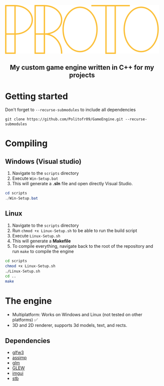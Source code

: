 <img src="Proto_logo.svg" alt="drawing" width="600"/>

<h2 style="text-align: center;">My custom game engine written in C++ for my projects</h2>

# Getting started
 Don't forget to `--recurse-submodules` to include all dependencies
```
git clone https://github.com/Politofr09/GameEngine.git --recurse-submodules
```

# Compiling 
## Windows (Visual studio) 
1. Navigate to the `scripts` directory
2. Execute `Win-Setup.bat`
3. This will generate a **.sln** file and open directly Visual Studio.

```powershell
cd scripts
./Win-Setup.bat
```

## Linux 
1. Navigate to the `scripts` directory
2. Run `chmod +x Linux-Setup.sh` to be able to run the build script
3. Execute `Linux-Setup.sh`
4. This will generate a **Makefile**
5. To compile everything, navigate back to the root of the repository and run `make` to compile the engine

```bash
cd scripts
chmod +x Linux-Setup.sh
./Linux-Setup.sh
cd ..
make
```

# The engine
- Multiplatform: Works on Windows and Linux (not tested on other platforms) ✅
- 3D and 2D renderer, supports 3d models, text, and rects.

## Dependencies
- [glfw3](https://github.com/Politofr09/glfw/)
- [assimp](https://github.com/Politofr09/assimp/)
- [glm](https://github.com/g-truc/glm/tree/4137519418a933e5863eea7c3ac53890ae7faf9d)
- [GLEW](https://glew.sourceforge.net)
- [imgui](https://github.com/ocornut/imgui)
- [stb](https://github.com/nothings/stb)
 
 